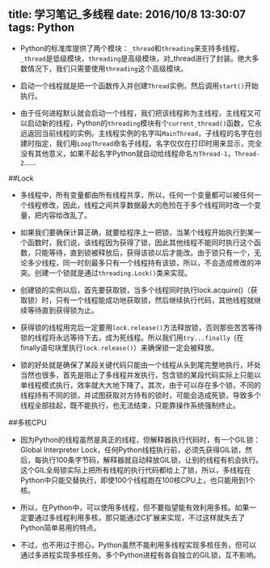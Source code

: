 ﻿title: 学习笔记_多线程
date: 2016/10/8 13:30:07
tags: Python
---

- Python的标准库提供了两个模块：`_thread`和`threading`来支持多线程，`_thread`是低级模块，`threading`是高级模块，对_thread进行了封装。绝大多数情况下，我们只需要使用`threading`这个高级模块。

- 启动一个线程就是把一个函数传入并创建`Thread`实例，然后调用`start()`开始执行。

- 由于任何进程默认就会启动一个线程，我们把该线程称为主线程，主线程又可以启动新的线程，Python的`threading`模块有个`current_thread()`函数，它永远返回当前线程的实例。主线程实例的名字叫`MainThread`，子线程的名字在创建时指定，我们用`LoopThread`命名子线程。名字仅仅在打印时用来显示，完全没有其他意义，如果不起名字Python就自动给线程命名`为Thread-1`，`Thread-2`……

##Lock

- 多线程中，所有变量都由所有线程共享，所以，任何一个变量都可以被任何一个线程修改，因此，线程之间共享数据最大的危险在于多个线程同时改一个变量，把内容给改乱了。

- 如果我们要确保计算正确，就要给程序上一把锁，当某个线程开始执行到某一个函数时，我们说，该线程因为获得了锁，因此其他线程不能同时执行这个函数，只能等待，直到锁被释放后，获得该锁以后才能改。由于锁只有一个，无论多少线程，同一时刻最多只有一个线程持有该锁，所以，不会造成修改的冲突。创建一个锁就是通过`threading.Lock()`类来实现。

- 创建锁的实例以后，首先要获取锁，当多个线程同时执行lock.acquire()（获取锁）时，只有一个线程能成功地获取锁，然后继续执行代码，其他线程就继续等待直到获得锁为止。

- 获得锁的线程用完后一定要用`lock.release()`方法释放锁，否则那些苦苦等待锁的线程将永远等待下去，成为死线程。所以我们用`try...finally `(在finally语句块里执行`lock.release()`）来确保锁一定会被释放。

- 锁的好处就是确保了某段关键代码只能由一个线程从头到尾完整地执行，坏处当然也很多，首先是阻止了多线程并发执行，包含锁的某段代码实际上只能以单线程模式执行，效率就大大地下降了。其次，由于可以存在多个锁，不同的线程持有不同的锁，并试图获取对方持有的锁时，可能会造成死锁，导致多个线程全部挂起，既不能执行，也无法结束，只能靠操作系统强制终止。

##多核CPU

- 因为Python的线程虽然是真正的线程，但解释器执行代码时，有一个GIL锁：Global Interpreter Lock，任何Python线程执行前，必须先获得GIL锁，然后，每执行100条字节码，解释器就自动释放GIL锁，让别的线程有机会执行。这个GIL全局锁实际上把所有线程的执行代码都给上了锁，所以，多线程在Python中只能交替执行，即使100个线程跑在100核CPU上，也只能用到1个核。

- 所以，在Python中，可以使用多线程，但不要指望能有效利用多核。如果一定要通过多线程利用多核，那只能通过C扩展来实现，不过这样就失去了Python简单易用的特点。

- 不过，也不用过于担心，Python虽然不能利用多线程实现多核任务，但可以通过多进程实现多核任务。多个Python进程有各自独立的GIL锁，互不影响。